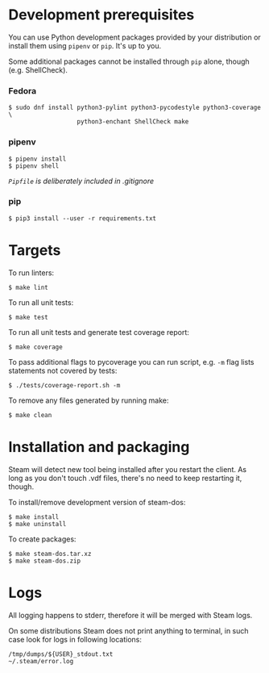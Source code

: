 # Development prerequisites

You can use Python development packages provided by your distribution or
install them using `pipenv` or `pip`.  It's up to you.

Some additional packages cannot be installed through `pip` alone, though
(e.g. ShellCheck).

### Fedora

    $ sudo dnf install python3-pylint python3-pycodestyle python3-coverage \
                       python3-enchant ShellCheck make

### pipenv

    $ pipenv install
    $ pipenv shell

*`Pipfile` is deliberately included in .gitignore*

### pip

    $ pip3 install --user -r requirements.txt


# Targets

To run linters:

    $ make lint

To run all unit tests:

    $ make test

To run all unit tests and generate test coverage report:

    $ make coverage

To pass additional flags to pycoverage you can run script, e.g. `-m` flag lists
statements not covered by tests:

    $ ./tests/coverage-report.sh -m

To remove any files generated by running make:

    $ make clean


# Installation and packaging

Steam will detect new tool being installed after you restart the client.
As long as you don't touch .vdf files, there's no need to keep restarting
it, though.

To install/remove development version of steam-dos:

    $ make install
    $ make uninstall

To create packages:

    $ make steam-dos.tar.xz
    $ make steam-dos.zip


# Logs

All logging happens to stderr, therefore it will be merged with Steam logs.

On some distributions Steam does not print anything to terminal, in such case
look for logs in following locations:

    /tmp/dumps/${USER}_stdout.txt
    ~/.steam/error.log
